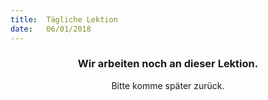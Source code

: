 ```yaml
---
title:  Tägliche Lektion
date:   06/01/2018
---
```


### <center>Wir arbeiten noch an dieser Lektion.</center>
<center>Bitte komme später zurück.</center>
